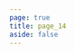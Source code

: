 ```yaml
---
page: true
title: page_14
aside: false
---
```

<script setup>
import Page from "./.vitepress/theme/components/Page.vue";
import { useData } from "vitepress";
const { theme } = useData();
const posts = theme.value.posts.slice(130,140)
</script>
<Page :posts="posts" :pageCurrent="14" :pagesNum="23" />
